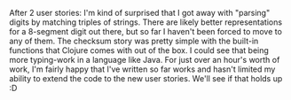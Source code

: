 After 2 user stories:
I'm kind of surprised that I got away with "parsing" digits by matching triples of strings.
There are likely better representations for a 8-segment digit out there, but so far I haven't been forced to move to any of them.
The checksum story was pretty simple with the built-in functions that Clojure comes with out of the box. I could see that being more typing-work in a language like Java.
For just over an hour's worth of work, I'm fairly happy that I've written so far works and hasn't limited my ability to extend the code to the new user stories.
We'll see if that holds up :D